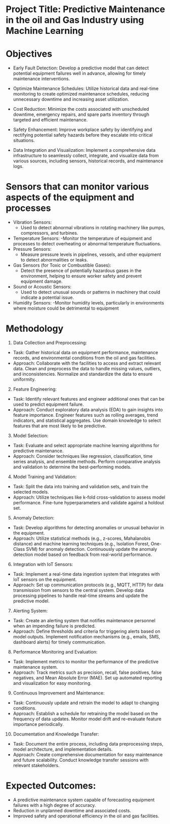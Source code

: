 # Project Title: Predictive Maintenance in the oil and Gas Industry using Machine Learning

# Objectives
- Early Fault Detection: Develop a predictive model that can detect potential equipment failures well in advance, allowing for timely maintenance interventions.

- Optimize Maintenance Schedules: Utilize historical data and real-time monitoring to create optimized maintenance schedules, reducing unnecessary downtime and increasing asset utilization.

- Cost Reduction: Minimize the costs associated with unscheduled downtime, emergency repairs, and spare parts inventory through targeted and efficient maintenance.

- Safety Enhancement: Improve workplace safety by identifying and rectifying potential safety hazards before they escalate into critical situations.

- Data Integration and Visualization: Implement a comprehensive data infrastructure to seamlessly collect, integrate, and visualize data from various sources, including sensors, historical records, and maintenance logs.

# Sensors that can monitor various aspects of the equipment and processes
  - Vibration Sensors:
    - Used to detect abnormal vibrations in rotating machinery like pumps, compressors, and turbines.
  - Temperature Sensors:
    -Monitor the temperature of equipment and processes to detect overheating or abnormal temperature fluctuations.
  - Pressure Sensors:
    - Measure pressure levels in pipelines, vessels, and other equipment to detect abnormalities or leaks.
  - Gas Sensors (for Toxic or Combustible Gases):
    - Detect the presence of potentially hazardous gases in the environment, helping to ensure worker safety and prevent equipment damage.
  - Sound or Acoustic Sensors:
    - Used to detect unusual sounds or patterns in machinery that could indicate a potential issue.
  - Humidity Sensors:
    -Monitor humidity levels, particularly in environments where moisture could be detrimental to equipment


# Methodology
1. Data Collection and Preprocessing:
- Task: Gather historical data on equipment performance, maintenance records, and environmental conditions from the oil and gas facilities.
- Approach: Collaborate with the facilities to access and extract relevant data. Clean and preprocess the data to handle missing values, outliers, and inconsistencies. Normalize and standardize the data to ensure uniformity.
2. Feature Engineering:
- Task: Identify relevant features and engineer additional ones that can be used to predict equipment failure.
- Approach: Conduct exploratory data analysis (EDA) to gain insights into feature importance. Engineer features such as rolling averages, trend indicators, and statistical aggregates. Use domain knowledge to select features that are most likely to be predictive.
3. Model Selection:
- Task: Evaluate and select appropriate machine learning algorithms for predictive maintenance.
- Approach: Consider techniques like regression, classification, time series analysis, and ensemble methods. Perform comparative analysis and validation to determine the best-performing models.
4. Model Training and Validation:
- Task: Split the data into training and validation sets, and train the selected models.
- Approach: Utilize techniques like k-fold cross-validation to assess model performance. Fine-tune hyperparameters and validate against a holdout set.
5. Anomaly Detection:
- Task: Develop algorithms for detecting anomalies or unusual behavior in the equipment.
- Approach: Utilize statistical methods (e.g., z-scores, Mahalanobis distance) and machine learning techniques (e.g., Isolation Forest, One-Class SVM) for anomaly detection. Continuously update the anomaly detection model based on feedback from real-world performance.
6. Integration with IoT Sensors:
- Task: Implement a real-time data ingestion system that integrates with IoT sensors on the equipment.
- Approach: Set up communication protocols (e.g., MQTT, HTTP) for data transmission from sensors to the central system. Develop data processing pipelines to handle real-time streams and update the predictive model.
7. Alerting System:
- Task: Create an alerting system that notifies maintenance personnel when an impending failure is predicted.
- Approach: Define thresholds and criteria for triggering alerts based on model outputs. Implement notification mechanisms (e.g., emails, SMS, dashboard alerts) for timely communication.
8. Performance Monitoring and Evaluation:
- Task: Implement metrics to monitor the performance of the predictive maintenance system.
- Approach: Track metrics such as precision, recall, false positives, false negatives, and Mean Absolute Error (MAE). Set up automated reporting and visualization for easy monitoring.
9. Continuous Improvement and Maintenance:
- Task: Continuously update and retrain the model to adapt to changing conditions.
- Approach: Establish a schedule for retraining the model based on the frequency of data updates. Monitor model drift and re-evaluate feature importance periodically.
10. Documentation and Knowledge Transfer:
- Task: Document the entire process, including data preprocessing steps, model architecture, and implementation details.
- Approach: Create comprehensive documentation for easy maintenance and future scalability. Conduct knowledge transfer sessions with relevant stakeholders.

# Expected Outcomes:
- A predictive maintenance system capable of forecasting equipment failures with a high degree of accuracy.
- Reduction in unplanned downtime and associated costs.
- Improved safety and operational efficiency in the oil and gas facilities.
